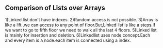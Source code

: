 ## Comparison of Lists over Arrays

1)Linked list don't have indexes.
2)Random access is not possible.
3)Array is like a lift ,we can access to any point of floor.But,Linked list is like a steps.If we want to go to fifth floor we need to walk all the last 4 floors.
5)Linked list is mainly for insertion and deletion.
6)Linkedlist uses node concept.Each and every item is a node.each item is connected using a index.
